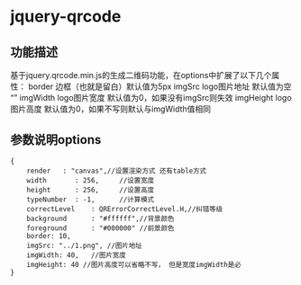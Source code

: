 # jquery-qrcode

## 功能描述
基于jquery.qrcode.min.js的生成二维码功能，在options中扩展了以下几个属性：
border 边框（也就是留白）默认值为5px
imgSrc logo图片地址 默认值为空 “”
imgWidth logo图片宽度 默认值为0，如果没有imgSrc则失效
imgHeight logo图片高度 默认值为0，如果不写则默认与imgWidth值相同

## 参数说明options

```
{
    render   : "canvas",//设置渲染方式 还有table方式
    width       : 256,     //设置宽度
    height      : 256,     //设置高度
    typeNumber  : -1,      //计算模式
    correctLevel    : QRErrorCorrectLevel.H,//纠错等级
    background      : "#ffffff",//背景颜色
    foreground      : "#000000" //前景颜色
    border: 10,
    imgSrc: "../1.png", //图片地址
    imgWidth: 40,   //图片宽度
    imgHeight: 40 //图片高度可以省略不写， 但是宽度imgWidth是必
}
```